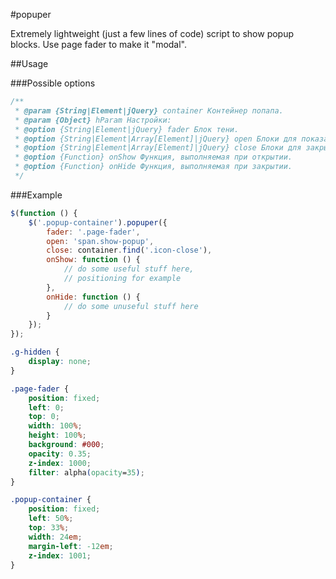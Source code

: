 #popuper

Extremely lightweight (just a few lines of code) script to show popup blocks. Use page fader to make it "modal".

##Usage


###Possible options
```js
/**
 * @param {String|Element|jQuery} container Контейнер попапа.
 * @param {Object} hParam Настройки:
 * @option {String|Element|jQuery} fader Блок тени.
 * @option {String|Element|Array[Element]|jQuery} open Блоки для показа/скрытия попапа.
 * @option {String|Element|Array[Element]|jQuery} close Блоки для закрытия попапа.
 * @option {Function} onShow Функция, выполняемая при открытии.
 * @option {Function} onHide Функция, выполняемая при закрытии.
 */
```

###Example

```js
$(function () {
	$('.popup-container').popuper({
		fader: '.page-fader',
		open: 'span.show-popup',
		close: container.find('.icon-close'),
		onShow: function () {
			// do some useful stuff here,
			// positioning for example
		},
		onHide: function () {
			// do some unuseful stuff here
		}
	});
});
```

```css
.g-hidden {
	display: none;
}

.page-fader {
	position: fixed;
	left: 0;
	top: 0;
	width: 100%;
	height: 100%;
	background: #000;
	opacity: 0.35;
	z-index: 1000;
	filter: alpha(opacity=35);
}

.popup-container {
	position: fixed;
	left: 50%;
	top: 33%;
	width: 24em;
	margin-left: -12em;
	z-index: 1001;
}
```
